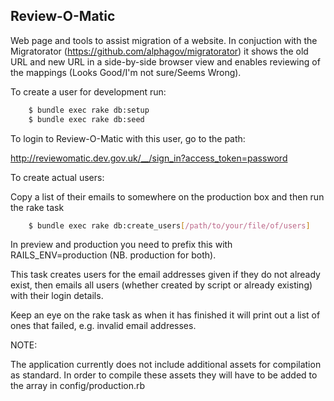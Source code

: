 ## Review-O-Matic

Web page and tools to assist migration of a website. In conjuction with the Migratorator (https://github.com/alphagov/migratorator) it shows the old URL and new URL in a side-by-side browser view and enables reviewing of the mappings (Looks Good/I'm not sure/Seems Wrong).

To create a user for development run: 

```sh
	$ bundle exec rake db:setup
	$ bundle exec rake db:seed
```

To login to Review-O-Matic with this user, go to the path:

http://reviewomatic.dev.gov.uk/__/sign_in?access_token=password

To create actual users:

Copy a list of their emails to somewhere on the production box and then run the rake task

```sh
	$ bundle exec rake db:create_users[/path/to/your/file/of/users]
```

In preview and production you need to prefix this with RAILS_ENV=production (NB. production for both).

This task creates users for the email addresses given if they do not already exist, then emails all users (whether created by script or already existing) with their login details.

Keep an eye on the rake task as when it has finished it will print out a list of ones that failed, e.g. invalid email addresses.

NOTE:

The application currently does not include additional assets for compilation as standard. In order to compile these assets they will have to be added to the array in config/production.rb



